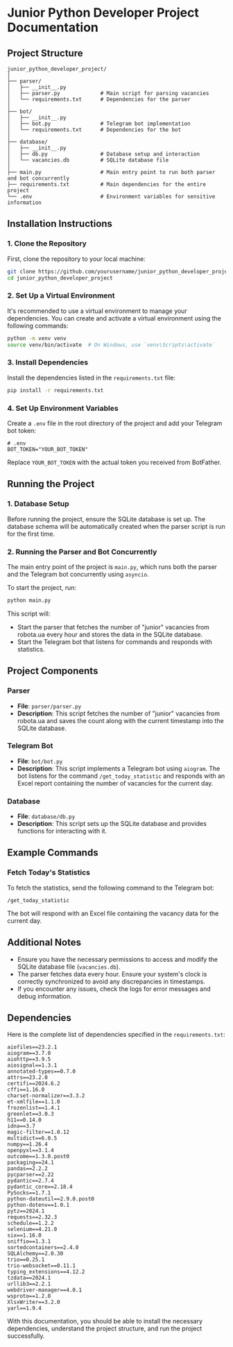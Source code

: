 # Junior Python Developer Project Documentation

## Project Structure

```
junior_python_developer_project/
│
├── parser/
│   ├── __init__.py
│   ├── parser.py             # Main script for parsing vacancies
│   └── requirements.txt      # Dependencies for the parser
│
├── bot/
│   ├── __init__.py
│   ├── bot.py                # Telegram bot implementation
│   └── requirements.txt      # Dependencies for the bot
│
├── database/
│   ├── __init__.py
│   ├── db.py                 # Database setup and interaction
│   └── vacancies.db          # SQLite database file
│
├── main.py                   # Main entry point to run both parser and bot concurrently
├── requirements.txt          # Main dependencies for the entire project
└── .env                      # Environment variables for sensitive information
```

## Installation Instructions

### 1. Clone the Repository

First, clone the repository to your local machine:

```bash
git clone https://github.com/yourusername/junior_python_developer_project.git
cd junior_python_developer_project
```

### 2. Set Up a Virtual Environment

It's recommended to use a virtual environment to manage your dependencies. You can create and activate a virtual environment using the following commands:

```bash
python -m venv venv
source venv/bin/activate  # On Windows, use `venv\Scripts\activate`
```

### 3. Install Dependencies

Install the dependencies listed in the `requirements.txt` file:

```bash
pip install -r requirements.txt
```

### 4. Set Up Environment Variables

Create a `.env` file in the root directory of the project and add your Telegram bot token:

```plaintext
# .env
BOT_TOKEN="YOUR_BOT_TOKEN"
```

Replace `YOUR_BOT_TOKEN` with the actual token you received from BotFather.

## Running the Project

### 1. Database Setup

Before running the project, ensure the SQLite database is set up. The database schema will be automatically created when the parser script is run for the first time.

### 2. Running the Parser and Bot Concurrently

The main entry point of the project is `main.py`, which runs both the parser and the Telegram bot concurrently using `asyncio`.

To start the project, run:

```bash
python main.py
```

This script will:
- Start the parser that fetches the number of "junior" vacancies from robota.ua every hour and stores the data in the SQLite database.
- Start the Telegram bot that listens for commands and responds with statistics.

## Project Components

### Parser

- **File**: `parser/parser.py`
- **Description**: This script fetches the number of "junior" vacancies from robota.ua and saves the count along with the current timestamp into the SQLite database.

### Telegram Bot

- **File**: `bot/bot.py`
- **Description**: This script implements a Telegram bot using `aiogram`. The bot listens for the command `/get_today_statistic` and responds with an Excel report containing the number of vacancies for the current day.

### Database

- **File**: `database/db.py`
- **Description**: This script sets up the SQLite database and provides functions for interacting with it.

## Example Commands

### Fetch Today's Statistics

To fetch the statistics, send the following command to the Telegram bot:

```
/get_today_statistic
```

The bot will respond with an Excel file containing the vacancy data for the current day.

## Additional Notes

- Ensure you have the necessary permissions to access and modify the SQLite database file (`vacancies.db`).
- The parser fetches data every hour. Ensure your system's clock is correctly synchronized to avoid any discrepancies in timestamps.
- If you encounter any issues, check the logs for error messages and debug information.

## Dependencies

Here is the complete list of dependencies specified in the `requirements.txt`:

```
aiofiles==23.2.1
aiogram==3.7.0
aiohttp==3.9.5
aiosignal==1.3.1
annotated-types==0.7.0
attrs==23.2.0
certifi==2024.6.2
cffi==1.16.0
charset-normalizer==3.3.2
et-xmlfile==1.1.0
frozenlist==1.4.1
greenlet==3.0.3
h11==0.14.0
idna==3.7
magic-filter==1.0.12
multidict==6.0.5
numpy==1.26.4
openpyxl==3.1.4
outcome==1.3.0.post0
packaging==24.1
pandas==2.2.2
pycparser==2.22
pydantic==2.7.4
pydantic_core==2.18.4
PySocks==1.7.1
python-dateutil==2.9.0.post0
python-dotenv==1.0.1
pytz==2024.1
requests==2.32.3
schedule==1.2.2
selenium==4.21.0
six==1.16.0
sniffio==1.3.1
sortedcontainers==2.4.0
SQLAlchemy==2.0.30
trio==0.25.1
trio-websocket==0.11.1
typing_extensions==4.12.2
tzdata==2024.1
urllib3==2.2.1
webdriver-manager==4.0.1
wsproto==1.2.0
XlsxWriter==3.2.0
yarl==1.9.4
```

With this documentation, you should be able to install the necessary dependencies, understand the project structure, and run the project successfully.